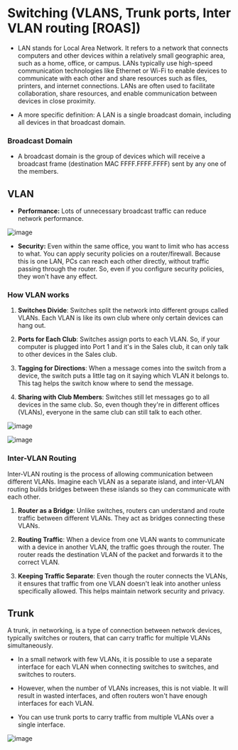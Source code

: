 # Switching (VLANS, Trunk ports, Inter VLAN routing [ROAS])

- LAN stands for Local Area Network. It refers to a network that connects computers and other devices within a relatively small geographic area, such as a home, office, or campus. LANs typically use high-speed communication technologies like Ethernet or Wi-Fi to enable devices to communicate with each other and share resources such as files, printers, and internet connections. LANs are often used to facilitate collaboration, share resources, and enable communication between devices in close proximity.

- A more specific definition: A LAN is a single broadcast domain, including all devices in that broadcast domain.

### Broadcast Domain 
- A broadcast domain is the group of devices which will receive a broadcast frame (destination MAC FFFF.FFFF.FFFF) sent by any one of the members.

## VLAN
- **Performance:** Lots of unnecessary broadcast traffic can reduce network performance.

![image](https://github.com/Rohail30/CNDC/assets/96627590/2c803b95-c67d-4c72-9a85-3ec511591d03)

- **Security:** Even within the same office, you want to limit who has access to what. You can apply security policies on a router/firewall. Because this is one LAN, PCs can reach each other directly, without traffic passing through the router. So, even if you configure security policies, they won't have any effect.

### How VLAN works
1. **Switches Divide**: Switches split the network into different groups called VLANs. Each VLAN is like its own club where only certain devices can hang out.

2. **Ports for Each Club**: Switches assign ports to each VLAN. So, if your computer is plugged into Port 1 and it's in the Sales club, it can only talk to other devices in the Sales club.

3. **Tagging for Directions**: When a message comes into the switch from a device, the switch puts a little tag on it saying which VLAN it belongs to. This tag helps the switch know where to send the message.

4. **Sharing with Club Members**: Switches still let messages go to all devices in the same club. So, even though they're in different offices (VLANs), everyone in the same club can still talk to each other.

![image](https://github.com/Rohail30/CNDC/assets/96627590/d62eb612-daec-411a-ad34-74501419a728)

![image](https://github.com/Rohail30/CNDC/assets/96627590/7df38d18-a356-4b8d-8506-ff17fff980cd)

### Inter-VLAN Routing
Inter-VLAN routing is the process of allowing communication between different VLANs. Imagine each VLAN as a separate island, and inter-VLAN routing builds bridges between these islands so they can communicate with each other.

1. **Router as a Bridge**: Unlike switches, routers can understand and route traffic between different VLANs. They act as bridges connecting these VLANs.

2. **Routing Traffic**: When a device from one VLAN wants to communicate with a device in another VLAN, the traffic goes through the router. The router reads the destination VLAN of the packet and forwards it to the correct VLAN.

3. **Keeping Traffic Separate**: Even though the router connects the VLANs, it ensures that traffic from one VLAN doesn't leak into another unless specifically allowed. This helps maintain network security and privacy.

## Trunk
A trunk, in networking, is a type of connection between network devices, typically switches or routers, that can carry traffic for multiple VLANs simultaneously.

- In a small network with few VLANs, it is possible to use a separate interface for each VLAN when connecting switches to switches, and switches to routers.

- However, when the number of VLANs increases, this is not viable. It will result in wasted interfaces, and often routers won't have enough interfaces for each VLAN.

- You can use trunk ports to carry traffic from multiple VLANs over a single interface.

![image](https://github.com/Rohail30/CNDC/assets/96627590/1a136378-3cba-4f47-8a15-8b10c97f353e)














